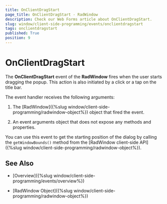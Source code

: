 ```yaml
---
title: OnClientDragStart
page_title: OnClientDragStart - RadWindow
description: Check our Web Forms article about OnClientDragStart.
slug: window/client-side-programming/events/onclientdragstart
tags: onclientdragstart
published: True
position: 9
---
```


# OnClientDragStart

The **OnClientDragStart** event of the **RadWindow** fires when the user starts dragging the popup. This action is also initiated by a click or a tap on the title bar.

The event handler receives the following arguments:

1. The [RadWindow]({%slug window/client-side-programming/radwindow-object%}) object that fired the event.

1. An event arguments object that does not expose any methods and properties.

You can use this event to get the starting position of the dialog by calling the `getWindowBounds()` method from the [RadWindow client-side API]({%slug window/client-side-programming/radwindow-object%}).

## See Also

 * [Overview]({%slug window/client-side-programming/events/overview%})

 * [RadWindow Object]({%slug window/client-side-programming/radwindow-object%})
